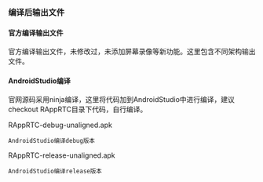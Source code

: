 ### 编译后输出文件

#### 官方编译输出文件

官方编译输出文件，未修改过，未添加屏幕录像等新功能。这里包含不同架构输出文件。

#### AndroidStudio编译

官网源码采用ninja编译，这里将代码加到AndroidStudio中进行编译，建议checkout RAppRTC目录下代码，自行编译。

RAppRTC-debug-unaligned.apk

    AndroidStudio编译debug版本

RAppRTC-release-unaligned.apk

    AndroidStudio编译release版本
